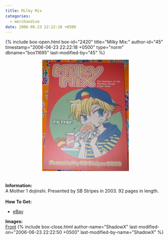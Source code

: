 ```yaml
---
title: Milky Mix
categories:
  - merchandise
date: 2006-06-23 22:22:18 +0500
---
```

{% include box-open.html box-id="2420" title="Milky Mix:" author-id="45" timestamp="2006-06-23 22:22:18 +0500" type="norm" dbname="box11695" last-modified-by="45" %}
	<center>
	<img src="/merchandise/images/milkymix_title.jpg" border="0" alt="Milky Mix" />
	</center>
	<br /><br />
	<b>Information:</b>
	<br />
	A Mother 1 dojinshi. Presented by SB Stripes in 2003. 
	92 pages in length.
	<br /><br />
	<b>How To Get:</b>
	<br />
	<ul>
	<li><a href="http://www.ebay.com">eBay</a></li>
	</ul>
	<b>Images:</b>
	<br />
	<a href="/merchandise/images/milkymix_front.jpg">Front</a>
{% include box-close.html author-name="ShadowX" last-modified-on="2006-06-23 22:22:50 +0500" last-modified-by-name="ShadowX" %}
